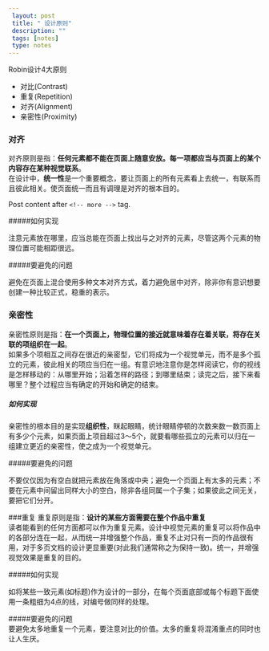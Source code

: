 ```yaml
---
 layout: post
 title: " 设计原则"
 description: ""
 tags: [notes]
 type: notes
---
```

Robin设计4大原则

- 对比(Contrast)
- 重复(Repetition)
- 对齐(Alignment)
- 亲密性(Proximity)

### 对齐
对齐原则是指：**任何元素都不能在页面上随意安放。每一项都应当与页面上的某个内容存在某种视觉联系**。  
在设计中，**统一性**是一个重要概念，要让页面上的所有元素看上去统一，有联系而且彼此相关。使页面统一而且有调理是对齐的根本目的。
<!-- more -->
 
Post content after ``<!-- more -->`` tag.

#####如何实现  

注意元素放在哪里，应当总能在页面上找出与之对齐的元素，尽管这两个元素的物理位置可能相距很远。

#####要避免的问题  

避免在页面上混合使用多种文本对齐方式，着力避免居中对齐，除非你有意识想要创建一种比较正式，稳重的表示。

### 亲密性
亲密性原则是指：**在一个页面上，物理位置的接近就意味着存在着关联，将存在关联的项组织在一起**。  
如果多个项相互之间存在很近的亲密型，它们将成为一个视觉单元，而不是多个孤立的元素，彼此相关的项应当归在一组。有意识地注意你是怎样阅读它，你的视线是怎样移动的：从哪里开始；沿着怎样的路径；到哪里结束；读完之后，接下来看哪里？整个过程应当有确定的开始和确定的结束。

##### 如何实现  

亲密性的根本目的是实现**组织性**，眯起眼睛，统计眼睛停顿的次数来数一数页面上有多少个元素，如果页面上项目超过3～5个，就要看哪些孤立的元素可以归在一组建立更近的亲密性，使之成为一个视觉单元。

#####要避免的问题  

不要仅仅因为有空白就把元素放在角落或中央；避免一个页面上有太多的元素；不要在元素中间留出同样大小的空白，除非各组同属一个子集；如果彼此之间无关，要把它们分开。  

###重复
重复原则是指：**设计的某些方面需要在整个作品中重复**  
读者能看到的任何方面都可以作为重复元素。设计中视觉元素的重复可以将作品中的各部分连在一起，从而统一并增强整个作品，重复不止对只有一页的作品很有用，对于多页文档的设计更显重要(对此我们通常称之为保持一致)。统一，并增强视觉效果是重复的目的。  

#####如何实现

如将某些一致元素(如标题)作为设计的一部分，在每个页面底部或每个标题下面使用一条粗细为4点的线，对编号做同样的处理。

#####要避免的问题  
要避免太多地重复一个元素，要注意对比的价值。太多的重复将混淆重点的同时也让人生厌。









